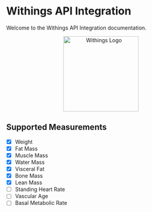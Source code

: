 # Withings API Integration

Welcome to the Withings API Integration documentation.


<p align="center">
  <img src="docs/img/logo.svg" alt="Withings Logo" width="200"/>
</p>

## Supported Measurements

- [x] Weight
- [x] Fat Mass
- [x] Muscle Mass
- [x] Water Mass
- [x] Visceral Fat
- [x] Bone Mass
- [x] Lean Mass
- [ ] Standing Heart Rate
- [ ] Vascular Age
- [ ] Basal Metabolic Rate
